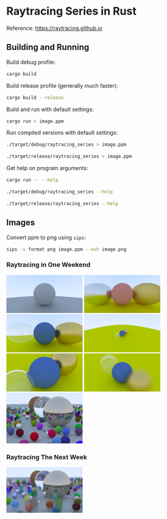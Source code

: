 # Raytracing Series in Rust

Reference: https://raytracing.github.io

## Building and Running

Build debug profile:

```bash
cargo build
```

Build release profile (generally much faster):

```bash
cargo build --release
```

Build and run with default settings:

```bash
cargo run > image.ppm
```

Run compiled versions with default settings:

```bash
./target/debug/raytracing_series > image.ppm
```

```bash
./target/release/raytracing_series > image.ppm
```

Get help on program arguments:

```bash
cargo run -- --help
```

```bash
./target/debug/raytracing_series --help
```

```bash
./target/release/raytracing_series --help
```

## Images

Convert ppm to png using `sips`:

```bash
sips -s format png image.ppm --out image.png
```

### Raytracing in One Weekend

<img src="./images/lambertian_diffuse.png" alt="Lambertian Diffuse" width="200" 
/> <img src="./images/metal.png" alt="Metal" width="200"
/> <img src="./images/dielectric.png" alt="Dielectric" width="200" 
/> <img src="./images/camera_viewpoint.png" alt="Camera Viewpoint" width="200" 
/> <img src="./images/camera_fov.png" alt="Camera Field of View" width="200" 
/> <img src="./images/defocus_blur.png" alt="Defocus Blur / Depth of Field" width="200" 
/> <img src="./images/random_spheres.png" alt="Final image" width="200" />

### Raytracing The Next Week

<img src="./images/motion_blur.png" alt="Motion Blur" width="200" />
